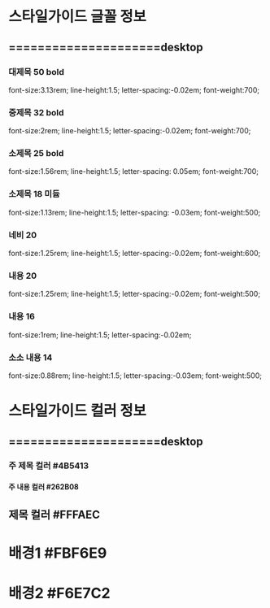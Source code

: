 
# 스타일가이드 글꼴 정보
## =====================desktop
### 대제목 50 bold
font-size:3.13rem; line-height:1.5; letter-spacing:-0.02em; font-weight:700;
### 중제목 32 bold
font-size:2rem; line-height:1.5; letter-spacing:-0.02em; font-weight:700;
### 소제목 25 bold
font-size:1.56rem; line-height:1.5; letter-spacing: 0.05em; font-weight:700;
### 소제목 18 미듐
font-size:1.13rem; line-height:1.5; letter-spacing: -0.03em; font-weight:500;
### 네비 20 
font-size:1.25rem; line-height:1.5; letter-spacing:-0.02em; font-weight:600;
### 내용 20 
font-size:1.25rem; line-height:1.5; letter-spacing:-0.02em; font-weight:500;
### 내용 16
font-size:1rem; line-height:1.5; letter-spacing:-0.02em;
### 소소 내용 14
font-size:0.88rem; line-height:1.5; letter-spacing:-0.03em; font-weight:500;


# 스타일가이드 컬러 정보
## =====================desktop
### 주 제목 컬러  #4B5413
#### 주 내용 컬러 #262B08
## 제목 컬러 #FFFAEC
# 배경1 #FBF6E9
# 배경2 #F6E7C2